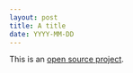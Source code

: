 ```yaml
---
layout: post
title: A title
date: YYYY-MM-DD
---
```



This is an [open source project](https://github.com/mansueto-institute/cta-stop-watch). 

